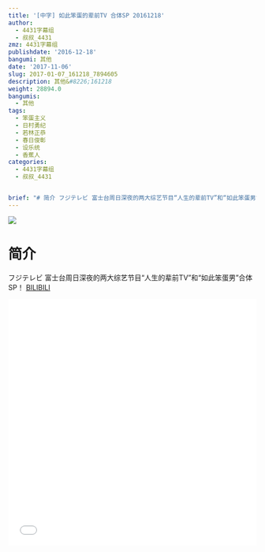```yaml
---
title: '[中字] 如此笨蛋的辈前TV 合体SP 20161218'
author:
  - 4431字幕组
  - 叔叔_4431
zmz: 4431字幕组
publishdate: '2016-12-18'
bangumi: 其他
date: '2017-11-06'
slug: 2017-01-07_161218_7894605
description: 其他&#8226;161218
weight: 28894.0
bangumis:
  - 其他
tags:
  - 笨蛋主义
  - 日村勇纪
  - 若林正恭
  - 春日俊彰
  - 设乐统
  - 香蕉人
categories:
  - 4431字幕组
  - 叔叔_4431


brief: "# 简介 フジテレビ 富士台周日深夜的两大综艺节目“人生的辈前TV”和“如此笨蛋男”合体SP！"
---
```

![](https://i.imgur.com/GsI0pGC.png)
# 简介  
フジテレビ 富士台周日深夜的两大综艺节目“人生的辈前TV”和“如此笨蛋男”合体SP！
  [BILIBILI](https://www.bilibili.com/video/av7894605/)

  <iframe src="//www.bilibili.com/blackboard/player.html?aid=7894605" width="100%" height="500" frameborder="0" allowfullscreen="allowfullscreen"></iframe>
